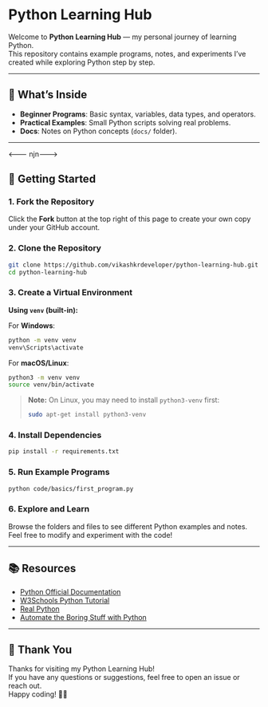 # Python Learning Hub

Welcome to **Python Learning Hub** — my personal journey of learning Python.  
This repository contains example programs, notes, and experiments I’ve created while exploring Python step by step.

---

## 📌 What’s Inside 

- **Beginner Programs**: Basic syntax, variables, data types, and operators.
- **Practical Examples**: Small Python scripts solving real problems.
- **Docs**: Notes on Python concepts (`docs/` folder).

---

<--- njn--->

## 🚀 Getting Started

### 1. Fork the Repository

Click the **Fork** button at the top right of this page to create your own copy under your GitHub account.

### 2. Clone the Repository

```bash
git clone https://github.com/vikashkrdeveloper/python-learning-hub.git
cd python-learning-hub
```

### 3. Create a Virtual Environment

**Using `venv` (built-in):**

For **Windows**:

```bash
python -m venv venv
venv\Scripts\activate
```

For **macOS/Linux**:

```bash
python3 -m venv venv
source venv/bin/activate
```

> **Note:** On Linux, you may need to install `python3-venv` first:
>
> ```bash
> sudo apt-get install python3-venv
> ```

### 4. Install Dependencies

```bash
pip install -r requirements.txt
```

### 5. Run Example Programs

```bash
python code/basics/first_program.py
```

### 6. Explore and Learn

Browse the folders and files to see different Python examples and notes.  
Feel free to modify and experiment with the code!

---

## 📚 Resources

- [Python Official Documentation](https://docs.python.org/3/)
- [W3Schools Python Tutorial](https://www.w3schools.com/python/)
- [Real Python](https://realpython.com/)
- [Automate the Boring Stuff with Python](https://automatetheboringstuff.com/)

---

## 🙏 Thank You

Thanks for visiting my Python Learning Hub!  
If you have any questions or suggestions, feel free to open an issue or reach out.  
Happy coding! 🚀🐍

